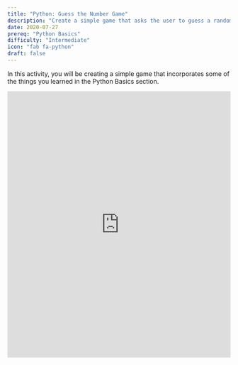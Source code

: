 ```yaml
---
title: "Python: Guess the Number Game"
description: "Create a simple game that asks the user to guess a randomly generated number"
date: 2020-07-27
prereq: "Python Basics"
difficulty: "Intermediate"
icon: "fab fa-python"
draft: false
---
```


In this activity, you will be creating a simple game that incorporates some of the things you learned in the Python Basics section.

<iframe height="600px" width="100%" src="https://replit.com/@nuevofoundation/Python-guessnumber-demo?lite=true&outputonly=1" scrolling="no" frameborder="no" allowtransparency="true" allowfullscreen="true" sandbox="allow-forms allow-pointer-lock allow-popups allow-same-origin allow-scripts allow-modals"></iframe>
